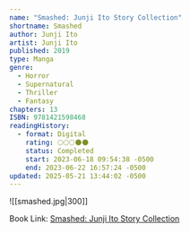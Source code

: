 ```yaml
---
name: "Smashed: Junji Ito Story Collection"
shortname: Smashed
author: Junji Ito
artist: Junji Ito
published: 2019
type: Manga
genre:
  - Horror
  - Supernatural
  - Thriller
  - Fantasy
chapters: 13
ISBN: 9781421598468
readingHistory:
  - format: Digital
    rating: 🌕🌕🌕🌑🌑
    status: Completed
    start: 2023-06-18 09:54:38 -0500
    end: 2023-06-22 16:57:24 -0500
updated: 2025-05-21 13:44:02 -0500
---
```


![[smashed.jpg|300]]

Book Link: [Smashed: Junji Ito Story Collection](https://www.goodreads.com/book/show/40816622-smashed)
